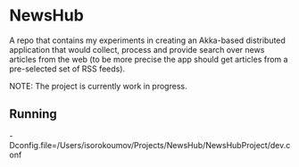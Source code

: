 NewsHub
===========

A repo that contains my experiments in creating an Akka-based distributed application that would collect, 
process and provide search over news articles from the web
(to be more precise the app should get articles from a pre-selected set of RSS feeds).

NOTE: The project is currently work in progress.

## Running ##

-Dconfig.file=/Users/isorokoumov/Projects/NewsHub/NewsHubProject/dev.conf